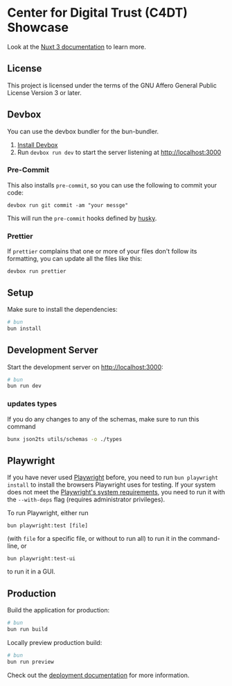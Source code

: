 # Center for Digital Trust (C4DT) Showcase

Look at the [Nuxt 3 documentation](https://nuxt.com/docs/getting-started/introduction) to learn more.

## License

This project is licensed under the terms of the GNU Affero General Public License Version 3 or later.

## Devbox

You can use the devbox bundler for the bun-bundler.

1. [Install Devbox](https://www.jetify.com/docs/devbox/installing_devbox/)
2. Run `devbox run dev` to start the server listening at <http://localhost:3000>

### Pre-Commit

This also installs `pre-commit`, so you can use the following to commit your code:

`devbox run git commit -am "your messge"`

This will run the `pre-commit` hooks defined by [husky](https://github.com/typicode/husky).

### Prettier

If `prettier` complains that one or more of your files don't follow its formatting, you
can update all the files like this:

`devbox run prettier`

## Setup

Make sure to install the dependencies:

```bash
# bun
bun install
```

## Development Server

Start the development server on <http://localhost:3000>:

```bash
# bun
bun run dev
```

### updates types

If you do any changes to any of the schemas, make sure to run this command

```bash
bunx json2ts utils/schemas -o ./types
```

## Playwright

If you have never used [Playwright](https://playwright.dev/) before, you need to run `bun playwright install`
to install the browsers Playwright uses for testing. If your system does not meet the
[Playwright's system requirements](https://playwright.dev/docs/intro#system-requirements), you need to run
it with the `--with-deps` flag (requires administrator privileges).

To run Playwright, either run

```
bun playwright:test [file]
```

(with `file` for a specific file, or without to run all) to run it in the command-line, or

```
bun playwright:test-ui
```

to run it in a GUI.

## Production

Build the application for production:

```bash
# bun
bun run build
```

Locally preview production build:

```bash
# bun
bun run preview
```

Check out the [deployment documentation](https://nuxt.com/docs/getting-started/deployment) for more information.
